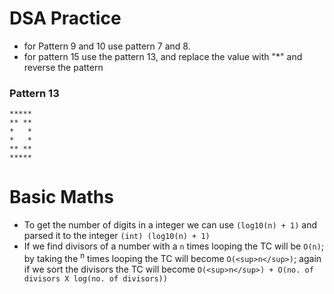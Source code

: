 # DSA Practice

- for Pattern 9 and 10 use pattern 7 and 8.
- for pattern 15 use the pattern 13, and replace the value with "\*" and reverse the pattern

### Pattern 13

```
*****
** **
*   *
*   *
** **
*****
```

# Basic Maths

- To get the number of digits in a integer we can use `(log10(n) + 1)` and parsed it to the integer `(int) (log10(n) + 1)`
- If we find divisors of a number with a `n` times looping the TC will be `O(n)`; by taking the <sup>n</sup> times looping the TC will become `O(<sup>n</sup>)`; again if we sort the divisors the TC will become `O(<sup>n</sup>) + O(no. of divisors X log(no. of divisors))`
